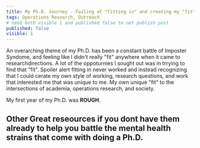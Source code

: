 ```yaml
---
title: My Ph.D. Journey - Failing at "fitting in" and creating my "fit"
tags: Operations Research, Outreach
# need both visible 1 and published false to not publish post
published: false
visible: 1
---
```


 An overarching theme of my Ph.D. has been a constant battle of Imposter Syndome, and feeling like I didn't really "fit" anywhere  when it came to researchdirections. A lot of the oppoturnies I sought out was in trrying to find that "fit". Spoiler alert fitting in never worked and instead recognizing that I could cerate my own style of working, research questions, and work that interested me that was unique to me. My own unique "fit" to the intersections of academia, operations research, and society. 

My first year of my Ph.D. was **ROUGH**.


Other Great reseources if you dont have them already to help you battle the mental health strains that come with doing a Ph.D.
- 
